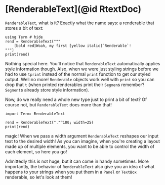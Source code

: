 # [RenderableText](@id RtextDoc)
`RenderableText`, what is it? Exactly what the name says: a renderable that stores a bit of text:
```@example
using Term # hide
rend = RenderableText("""
    [bold red]Woah, my first [yellow italic]`Renderable`!
""")
print(rend)
```

Nothing special here. You'll notice that `RenderableText` automatically applies style information though. Also, when we were just styling strings before we had to use `tprint` instead of the normal `print` function to get our styled output. Well no more! `Renderable` objects work well with `print` so you can drop that `t` (when printed renderables print their `Segmen`s remember? `Segment`s already store style information). 

Now, do we really need a whole new type just to print a bit of text? Of course not, but `RenderableText` does more than that!

```@example
import Term: RenderableText

rend = RenderableText("."^100; width=25)
print(rend)
```

magic! When we pass a width argument `RenderableText` reshapes our input text to the desired width! As you can imagine, when you're creating a layout made up of multiple elements, you want to be able to control the width of each element, so here you go! 

Admittedly this is not huge, but it can come in handy sometimes. More importantly, the behavior of `RenderableText` also give you an idea of what happens to your strings when you put them in a `Panel` or `TextBox` renderable, so let's look at them!